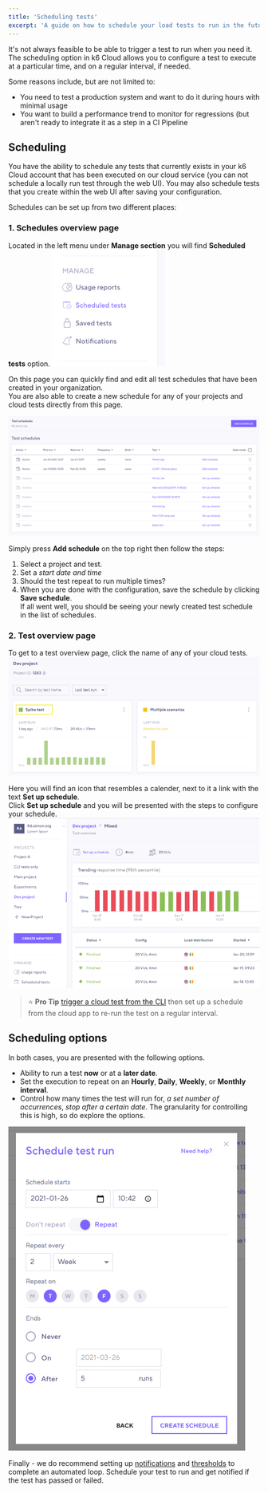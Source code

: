 ```yaml
---
title: 'Scheduling tests'
excerpt: 'A guide on how to schedule your load tests to run in the future or on a schedule within the k6 Cloud Web UI.'
---
```


It's not always feasible to be able to trigger a test to run when you need it. The scheduling option in k6 Cloud allows you to configure a test to execute at a particular time, and on a regular interval, if needed.

Some reasons include, but are not limited to:

- You need to test a production system and want to do it during hours with minimal usage
- You want to build a performance trend to monitor for regressions (but aren't ready to integrate it as a step in a CI Pipeline

## Scheduling

You have the ability to schedule any tests that currently exists in your k6 Cloud account that has been executed on our cloud service (you can not schedule a locally run test through the web UI). You may also schedule tests that you create within the web UI after saving your configuration.

Schedules can be set up from two different places:

### 1. Schedules overview page

Located in the left menu under **Manage section** you will find **Scheduled tests** option.
![Schedules page link](./images/Scheduling-a-test/schedules-page-link.png)

On this page you can quickly find and edit all test schedules that have been created in your organization.<br/>
You are also able to create a new schedule for any of your projects and cloud tests directly from this page.

![Schedules page](./images/Scheduling-a-test/schedules-page.png)

Simply press **Add schedule** on the top right then follow the steps:

1. Select a project and test.
2. Set a _start date and time_
3. Should the test repeat to run multiple times?
4. When you are done with the configuration, save the schedule by clicking **Save schedule**.<br/>
   If all went well, you should be seeing your newly created test schedule in the list of schedules.

### 2. Test overview page
To get to a test overview page, click the name of any of your cloud tests.
![Navigate to test overview page](./images/Scheduling-a-test/goto-test-overview-page.png)

Here you will find an icon that resembles a calender, next to it a link with the text **Set up schedule**.<br/>
Click **Set up schedule** and you will be presented with the steps to configure your schedule.
![Test overview page](./images/Scheduling-a-test/test-overview-page.png)

<!-- Scheduling is a great tool for re-running  -->

> ⭐ **Pro Tip**
> [trigger a cloud test from the CLI](/docs/cloud/creating-and-running-a-test/cloud-tests-from-the-cli) then set up a schedule from the cloud app to re-run the test on a regular interval.


## Scheduling options

In both cases, you are presented with the following options.
- Ability to run a test **now** or at a **later date**.
- Set the execution to repeat on an **Hourly**, **Daily**, **Weekly**, or **Monthly interval**.
- Control how many times the test will run for, _a set number of occurrences_, _stop after a certain date_. The granularity for controlling this is high, so do explore the options.

![Schedule configuration](./images/Scheduling-a-test/schedule-configuration.png)

Finally - we do recommend setting up [notifications](/cloud/integrations/notifications) and [thresholds](/using-k6/thresholds) to complete an automated loop. Schedule your test to run and get notified if the test has passed or failed.
